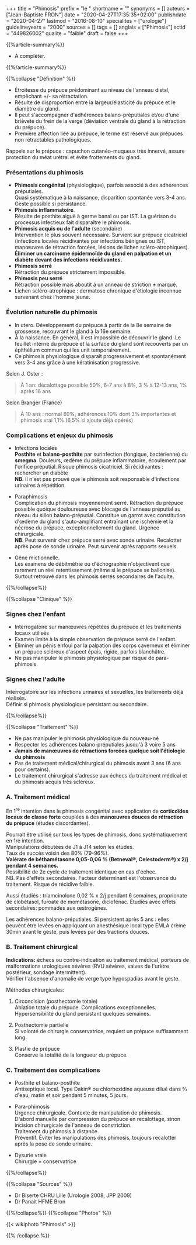 +++
title = "Phimosis"
prefix = "le "
shortname = ""
synonyms = []
auteurs = ["Jean-Baptiste FRON"]
date = "2020-04-27T17:35:35+02:00"
publishdate = "2020-04-27"
lastmod = "2016-08-10"
specialites = ["urologie"]
guidelineyears = "2000"
sources = []
tags = []
anglais = ["Phimosis"]
sctid = "449826002"
qualite = "faible"
draft = false
+++

{{%article-summary%}}

- À compléter.

{{%/article-summary%}}

{{%collapse "Définition" %}}

- Étroitesse du prépuce prédominant au niveau de l'anneau distal, empêchant +/- sa rétractation.
- Résulte de disproportion entre la largeur/élasticité du prépuce et le diamètre du gland.
- Il peut s'accompagner d'adhérences balano-préputiales et/ou d'une brièveté du frein de la verge (déviation ventrale du gland à la rétraction du prépuce).
- Première affection liée au prépuce, le terme est réservé aux prépuces non rétractables pathologiques.

Rappels sur le prépuce : capuchon cutanéo-muqueux très innervé, assure protection du méat urétral et évite frottements du gland.

### Présentations du phimosis

- **Phimosis congénital** (physiologique), parfois associé à des adhérences préputiales.  
Quasi systématique à la naissance, disparition spontanée vers 3-4 ans. Geste possible si persistance.
- **Phimosis inflammatoire**.  
Résulte de posthite aiguë à germe banal ou par IST. La guérison du processus infectieux fait disparaître le phimosis.
- **Phimosis acquis ou de l'adulte** (secondaire)  
Intervention le plus souvent nécessaire. Survient sur prépuce cicatriciel (infections locales récidivantes par infections bénignes ou IST, manœuvres de rétraction forcées, lésions de lichen scléro-atrophiques).  
**Éliminer un carcinome épidermoïde du gland en palpation et un diabète devant des infections récidivantes.**
- **Phimosis serré**  
Rétraction du prépuce strictement impossible.
- **Phimosis peu serré**  
Rétraction possible mais aboutit à un anneau de striction ± marqué.
- Lichen scléro-atrophique : dermatose chronique d'étiologie inconnue survenant chez l'homme jeune.

### Évolution naturelle du phimosis

- In utero. Développement du prépuce à partir de la 8e semaine de grossesse, recouvrant le gland à la 16e semaine.
- À la naissance. En général, il est impossible de découvrir le gland. Le feuillet interne du prépuce et la surface du gland sont recouverts par un épithélium commun qui les unit temporairement.
- Ce phimosis physiologique disparaît progressivement et spontanément vers 3-4 ans grâce à une kératinisation progressive.

Selon J. Oster :
> À 1 an: décalottage possible 50%, 6-7 ans à 8%, 3 % à 12-13 ans, 1% après 16 ans

Selon Branger (France)
> À 10 ans : normal 89%, adhérences 10% dont 3% importantes et phimosis vrai 1,1% (6,5% si ajoute déjà opérés)

### Complications et enjeux du phimosis

- Infections locales  
**Posthite** et **balano-posthite** par surinfection (fongique, bactérienne) du **smegma**. Douleurs, œdème du prépuce inflammatoire, écoulement par l'orifice préputial. Risque phimosis cicatriciel. Si récidivantes : rechercher un diabète  
**NB.** Il n'est pas prouvé que le phimosis soit responsable d'infections urinaires à répétition.

- Paraphimosis  
Complication du phimosis moyennement serré. Rétraction du prépuce possible quoique douloureuse avec blocage de l'anneau préputial au niveau du sillon balano-préputial. Constitue un garrot avec constitution d'œdème du gland s'auto-amplifiant entraînant une ischémie et la nécrose du prépuce, exceptionnellement du gland. Urgence chirurgicale.  
**NB**. Peut survenir chez prépuce serré avec sonde urinaire. Recalotter après pose de sonde urinaire. Peut survenir après rapports sexuels.

- Gêne mictionnelle.  
Les examens de débitmétrie ou d'échographie n'objectivent que rarement un réel retentissement (même si le prépuce se ballonise). Surtout retrouvé dans les phimosis serrés secondaires de l'adulte.

{{%/collapse%}}

{{%collapse "Clinique" %}}

### Signes chez l'enfant

- Interrogatoire sur manœuvres répétées du prépuce et les traitements locaux utilisés
- Examen limité à la simple observation de prépuce serré de l'enfant.  
- Éliminer un pénis enfoui par la palpation des corps caverneux et éliminer un prépuce scléreux d'aspect épais, rigide, parfois blanchâtre.
- Ne pas manipuler le phimosis physiologique par risque de para-phimosis.

### Signes chez l'adulte

Interrogatoire sur les infections urinaires et sexuelles, les traitements déjà réalisés.  
Définir si phimosis physiologique persistant ou secondaire.

{{%/collapse%}}

{{%collapse "Traitement" %}}

- Ne pas manipuler le phimosis physiologique du nouveau-né
- Respecter les adhérences balano-préputiales jusqu'à 3 voire 5 ans
- **Jamais de manœuvres de rétractions forcées quelque soit l'étiologie du phimosis**
- Pas de traitement médical/chirurgical du phimosis avant 3 ans (6 ans pour certains).
- Le traitement chirurgical s'adresse aux échecs du traitement médical et du phimosis acquis très scléreux.

### A. Traitement médical

En 1<sup>re</sup> intention dans le phimosis congénital avec application de **corticoïdes locaux de classe forte** couplées à des **manœuvres douces de rétraction du prépuce** (études discordantes).

Pourrait être utilisé sur tous les types de phimosis, donc systématiquement en 1re intention.  
Manipulations débutées de J1 à J14 selon les études.  
Taux de succès voisin des 80% (79-96%).  
**Valérate de béthamétasone 0,05-0,06 %  (Betneval®, Celestoderm®) x 2/j pendant 4 semaines.**  
Possibilité de 2e cycle de traitement identique en cas d'échec.  
NB. Pas d'effets secondaires. Facteur déterminant est l'observance du traitement. Risque de récidive faible.

Aussi étudiés : triamcinolone 0,02 % x 2/j pendant 6 semaines, proprionate de clobétasol, furoate de mométasone, diclofénac.
Étudiés avec effets secondaires: pommades aux œstrogènes.

Les adhérences balano-préputiales. Si persistent après 5 ans : elles peuvent être levées en appliquant un anesthésique local type EMLA crème 30min avant le geste, puis levées par des tractions douces.

### B. Traitement chirurgical

**Indications:** échecs ou contre-indication au traitement médical, porteurs de malformations urologiques sévères (RVU sévères, valves de l'urètre postérieur, sondage intermittent).  
Vérifier l'absence d'anomalie de verge type hypospadias avant le geste.

Méthodes chirurgicales:

1. Circoncision (posthectomie totale)  
Ablation totale du prépuce. Complications exceptionnelles. Hypersensibilité du gland persistant quelques semaines.

1. Posthectomie partielle  
Si volonté de chirurgie conservatrice, requiert un prépuce suffisamment long.

1. Plastie de prépuce  
Conserve la totalité de la longueur du prépuce.

### C. Traitement des complications

- Posthite et balano-posthite  
Antiseptique local. Type Dakin® ou chlorhexidine aqueuse dilué dans ⅔ d'eau, matin et soir pendant 5 minutes, 5 jours.

- Para-phimosis  
Urgence chirurgicale. Contexte de manipulation de phimosis.  
D'abord manuelle par compression du prépuce en recalottage, sinon incision chirurgicale de l'anneau de constriction.  
Traitement du phimosis à distance.  
Préventif. Éviter les manipulations des phimosis, toujours recalotter après la pose de sonde urinaire.

- Dysurie vraie  
Chirurgie ± conservatrice

{{%/collapse%}}

{{%collapse "Sources" %}}

- Dr Biserte CHRU Lille (Urologie 2008, JPP 2009)
- Dr Panait HFME Bron

{{%/collapse%}}
{{%collapse "Photos" %}}

{{< wikiphoto "Phimosis" >}}

{{% /collapse %}}
